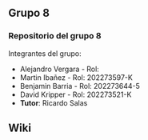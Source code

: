 ## Grupo 8
### Repositorio del grupo 8
Integrantes del grupo:
- Alejandro Vergara - Rol: 
- Martin Ibañez - Rol: 202273597-K
- Benjamin Barria - Rol: 202273644-5 
- David Kripper - Rol: 202273521-K
- **Tutor**: Ricardo Salas

## Wiki 

